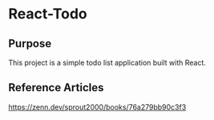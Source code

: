 # React-Todo

## Purpose

This project is a simple todo list application built with React.
## Reference Articles

https://zenn.dev/sprout2000/books/76a279bb90c3f3